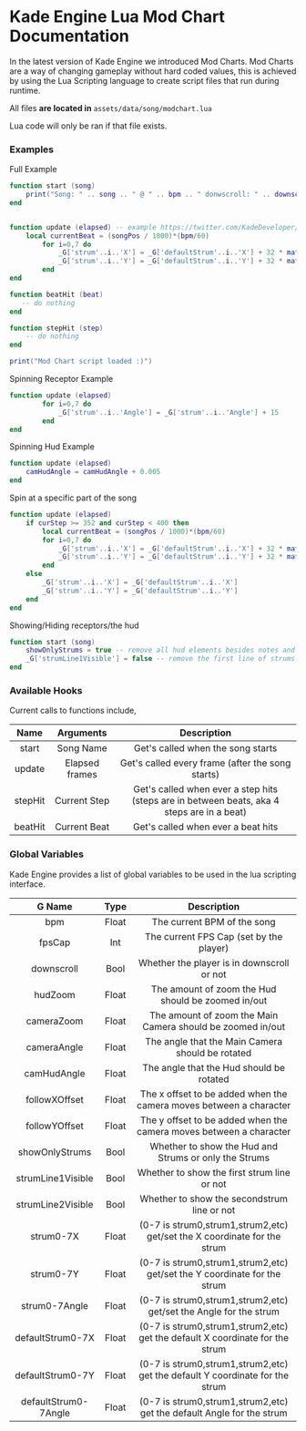 # Kade Engine Lua Mod Chart Documentation

In the latest version of Kade Engine we introduced Mod Charts. Mod Charts are a way of changing gameplay without hard coded values, this is achieved by using the Lua Scripting language to create script files that run during runtime.

All files **are located in** `assets/data/song/modchart.lua`

Lua code will only be ran if that file exists.



### Examples

Full Example

```lua
function start (song)
	print("Song: " .. song .. " @ " .. bpm .. " donwscroll: " .. downscroll)
end


function update (elapsed) -- example https://twitter.com/KadeDeveloper/status/1382178179184422918
	local currentBeat = (songPos / 1000)*(bpm/60)
		for i=0,7 do
			_G['strum'..i..'X'] = _G['defaultStrum'..i..'X'] + 32 * math.sin((currentBeat + i*0.25) * math.pi)
			_G['strum'..i..'Y'] = _G['defaultStrum'..i..'Y'] + 32 * math.cos((currentBeat + i*0.25) * math.pi)
		end
end

function beatHit (beat)
   -- do nothing
end

function stepHit (step)
	-- do nothing
end

print("Mod Chart script loaded :)")
```

Spinning Receptor Example

```lua
function update (elapsed)
		for i=0,7 do
			_G['strum'..i..'Angle'] = _G['strum'..i..'Angle'] + 15
		end
end
```

Spinning Hud Example

```lua
function update (elapsed)
	camHudAngle = camHudAngle + 0.005
end
```

Spin at a specific part of the song

```lua
function update (elapsed)
	if curStep >= 352 and curStep < 400 then
		local currentBeat = (songPos / 1000)*(bpm/60)
		for i=0,7 do
			_G['strum'..i..'X'] = _G['defaultStrum'..i..'X'] + 32 * math.sin((currentBeat + i*0.25) * math.pi)
			_G['strum'..i..'Y'] = _G['defaultStrum'..i..'Y'] + 32 * math.cos((currentBeat + i*0.25) * math.pi)
		end
	else
    	_G['strum'..i..'X'] = _G['defaultStrum'..i..'X']
        _G['strum'..i..'Y'] = _G['defaultStrum'..i..'Y']
    end
end
```

Showing/Hiding receptors/the hud

```lua
function start (song)
    showOnlyStrums = true -- remove all hud elements besides notes and strums
    _G['strumLine1Visible'] = false -- remove the first line of strums (the ai notes)
end
```



### Available Hooks

Current calls to functions include,

|  Name   |   Arguments    |                         Description                          |
| :-----: | :------------: | :----------------------------------------------------------: |
|  start  |   Song Name    |              Get's called when the song starts               |
| update  | Elapsed frames |       Get's called every frame (after the song starts)       |
| stepHit |  Current Step  | Get's called when ever a step hits (steps are in between beats, aka 4 steps are in a beat) |
| beatHit |  Current Beat  |              Get's called when ever a beat hits              |



### Global Variables

Kade Engine provides a list of global variables to be used in the lua scripting interface.

|        G Name        | Type  |                         Description                          |
| :------------------: | :---: | :----------------------------------------------------------: |
|         bpm          | Float |                 The current BPM of the song                  |
|        fpsCap        |  Int  |           The current FPS Cap (set by the player)            |
|      downscroll      | Bool  |          Whether the player is in downscroll or not          |
|       hudZoom        | Float |      The amount of zoom the Hud should be zoomed in/out      |
|      cameraZoom      | Float |  The amount of zoom the Main Camera should be zoomed in/out  |
|     cameraAngle      | Float |       The angle that the Main Camera should be rotated       |
|     camHudAngle      | Float |           The angle that the Hud should be rotated           |
|    followXOffset     | Float | The x offset to be added when the camera moves between a character |
|    followYOffset     | Float | The y offset to be added when the camera moves between a character |
|    showOnlyStrums    | Bool  |    Whether to show the Hud and Strums or only the Strums     |
|  strumLine1Visible   | Bool  |         Whether to show the first strum line or not          |
|  strumLine2Visible   | Bool  |         Whether to show the secondstrum line or not          |
|      strum0-7X       | Float | (0-7 is strum0,strum1,strum2,etc) get/set the X coordinate for the strum |
|      strum0-7Y       | Float | (0-7 is strum0,strum1,strum2,etc) get/set the Y coordinate for the strum |
|    strum0-7Angle     | Float | (0-7 is strum0,strum1,strum2,etc) get/set the Angle for the strum |
|   defaultStrum0-7X   | Float | (0-7 is strum0,strum1,strum2,etc) get the default X coordinate for the strum |
|   defaultStrum0-7Y   | Float | (0-7 is strum0,strum1,strum2,etc) get the default Y coordinate for the strum |
| defaultStrum0-7Angle | Float | (0-7 is strum0,strum1,strum2,etc) get the default Angle for the strum |

